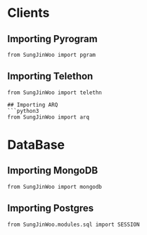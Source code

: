 # Clients
## Importing Pyrogram
```python3
from SungJinWoo import pgram
```
## Importing Telethon
```python3
from SungJinWoo import telethn
```
```
## Importing ARQ
```python3
from SungJinWoo import arq
```

# DataBase
## Importing MongoDB
```python3
from SungJinWoo import mongodb
```
## Importing Postgres
```python3
from SungJinWoo.modules.sql import SESSION
```
